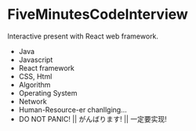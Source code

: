# FiveMinutesCodeInterview
Interactive present with React web framework.

- Java
- Javascript
- React framework
- CSS, Html
- Algorithm
- Operating System
- Network
- Human-Resource-er chanllging...
- DO NOT PANIC! || がんばります! || 一定要实现!

